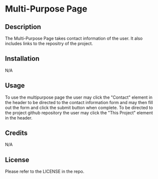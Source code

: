 # Multi-Purpose Page

## Description

The Multi-Purpose Page takes contact information of the user. It also includes links to the repositry of the project. 

## Installation

N/A

## Usage

To use the multipurpose page the user may click the "Contact" element in the header to be directed to the contact information form and may then fill out the form and click the submit button when complete. To be directed to the project github repository the user may click the "This Project" element in the header.

## Credits

N/A

## License

Please refer to the LICENSE in the repo. 

